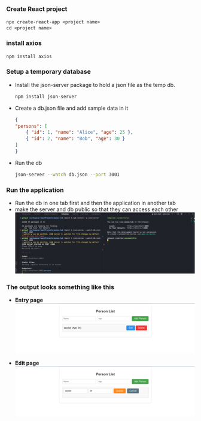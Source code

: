 ### Create React project

```
npx create-react-app <project name>
cd <project name>
```

### install axios

```bash
npm install axios
```

### Setup a temporary database

- Install the json-server package to hold a json file as the temp db.
    ```bash
    npm install json-server
    ```

- Create a db.json file and add sample data in it
    ```json
    {
    "persons": [
        { "id": 1, "name": "Alice", "age": 25 },
        { "id": 2, "name": "Bob", "age": 30 }
    ]
    }
    ```

- Run the db
    ```bash
    json-server --watch db.json --port 3001
    ```
### Run the application

- Run the db in one tab first and then the application in another tab
- make the server and db public so that they can access each other
![alt text](image-2.png)

### The output looks something like this

- **Entry page**
![alt text](image.png)

- **Edit page**
![alt text](image-1.png)
